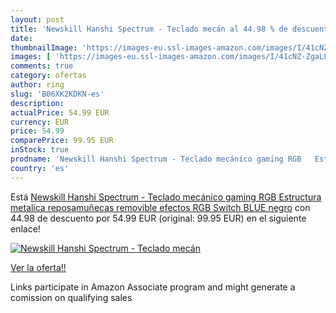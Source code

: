 ```yaml
---
layout: post
title: 'Newskill Hanshi Spectrum - Teclado mecán al 44.98 % de descuento'
date: 
thumbnailImage: 'https://images-eu.ssl-images-amazon.com/images/I/41cNZ-ZgaLL._SL200_.jpg'
images: [ 'https://images-eu.ssl-images-amazon.com/images/I/41cNZ-ZgaLL._SL200_.jpg' ]
comments: true
category: ofertas
author: ring
slug: 'B06XK2KDKN-es'
description:
actualPrice: 54.99 EUR
currency: EUR
price: 54.99
comparePrice: 99.95 EUR
inStock: true
prodname: 'Newskill Hanshi Spectrum - Teclado mecánico gaming RGB   Estructura metalica  reposamuñecas removible  efectos RGB  Switch BLUE   negro'
country: 'es'
---
```


Está [Newskill Hanshi Spectrum - Teclado mecánico gaming RGB   Estructura metalica  reposamuñecas removible  efectos RGB  Switch BLUE   negro](https://www.amazon.es/dp/B06XK2KDKN/?tag=tolees-21) con 44.98 de descuento por 54.99 EUR (original: 99.95 EUR) en el siguiente enlace!

[![Newskill Hanshi Spectrum - Teclado mecán](https://images-eu.ssl-images-amazon.com/images/I/41cNZ-ZgaLL._SL200_.jpg)](https://www.amazon.es/dp/B06XK2KDKN/?tag=tolees-21)

[Ver la oferta!!](https://www.amazon.es/dp/B06XK2KDKN/?tag=tolees-21)

Links participate in Amazon Associate program and might generate a comission on qualifying sales



